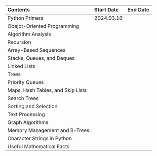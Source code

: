 

| Contents                          | Start Date | End Date |
|:--------------------------------- |:---------- | -------- |
| Python Primers                    | 2024.03.10 |          |
| Obejct-Oriented Programming       |            |          |
| Algorithm Analysis                |            |          |
| Recursion                         |            |          |
| Array-Based Sequences             |            |          |
| Stacks, Queues, and Deques        |            |          |
| Linked Lists                      |            |          |
| Trees                             |            |          |
| Priority Queues                   |            |          |
| Maps, Hash Tables, and Skip Lists |            |          |
| Search Trees                      |            |          |
| Sorting and Selection             |            |          |
| Text Processing                   |            |          |
| Graph Algorithms                  |            |          |
| Memory Management and B-Trees     |            |          |
| Character Strings in Python       |            |          |
| Useful Mathematical Facts         |            |          |
